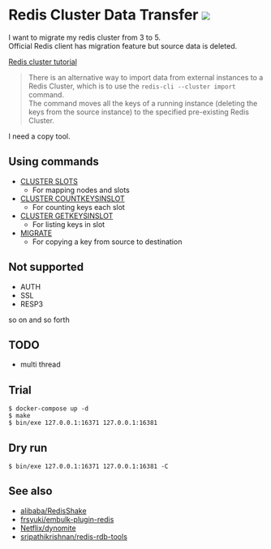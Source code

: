 Redis Cluster Data Transfer ![](https://github.com/supercaracal/redis-cluster-data-transfer/workflows/Test/badge.svg?branch=master)
=================================

I want to migrate my redis cluster from 3 to 5.  
Official Redis client has migration feature but source data is deleted.  

[Redis cluster tutorial](https://redis.io/topics/cluster-tutorial)

> There is an alternative way to import data from external instances to a Redis Cluster, which is to use the `redis-cli --cluster import` command.  
> The command moves all the keys of a running instance (deleting the keys from the source instance) to the specified pre-existing Redis Cluster.

I need a copy tool.

## Using commands

* [CLUSTER SLOTS](https://redis.io/commands/cluster-slots)
  * For mapping nodes and slots
* [CLUSTER COUNTKEYSINSLOT](https://redis.io/commands/cluster-countkeysinslot)
  * For counting keys each slot
* [CLUSTER GETKEYSINSLOT](https://redis.io/commands/cluster-getkeysinslot)
  * For listing keys in slot
* [MIGRATE](https://redis.io/commands/migrate)
  * For copying a key from source to destination

## Not supported
* AUTH
* SSL
* RESP3

so on and so forth

## TODO
* multi thread

## Trial

```
$ docker-compose up -d
$ make
$ bin/exe 127.0.0.1:16371 127.0.0.1:16381
```

## Dry run

```
$ bin/exe 127.0.0.1:16371 127.0.0.1:16381 -C
```

## See also
* [alibaba/RedisShake](https://github.com/alibaba/RedisShake)
* [frsyuki/embulk-plugin-redis](https://github.com/frsyuki/embulk-plugin-redis)
* [Netflix/dynomite](https://github.com/Netflix/dynomite)
* [sripathikrishnan/redis-rdb-tools](https://github.com/sripathikrishnan/redis-rdb-tools)
